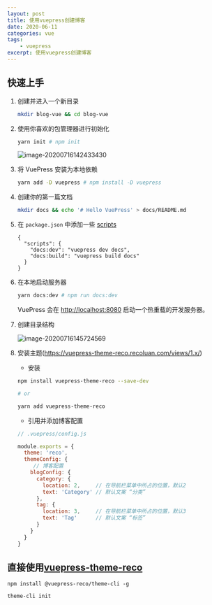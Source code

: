 ```yaml
---
layout: post
title: 使用vuepress创建博客
date: 2020-06-11
categories: vue
tags: 
    - vuepress
excerpt: 使用vuepress创建博客
---
```




## 快速上手

1. 创建并进入一个新目录

   ```sh
   mkdir blog-vue && cd blog-vue
   ```

2. 使用你喜欢的包管理器进行初始化

   ```sh
   yarn init # npm init
   ```

   ![image-20200716142433430](https://gitee.com/guojun49/images/raw/master/blog-img/2020/07/20200716143842.png)

3. 将 VuePress 安装为本地依赖

   ```sh
   yarn add -D vuepress # npm install -D vuepress
   ```

4. 创建你的第一篇文档

   ```sh
   mkdir docs && echo '# Hello VuePress' > docs/README.md
   ```

5. 在 `package.json` 中添加一些 [scripts](https://classic.yarnpkg.com/zh-Hans/docs/package-json#toc-scripts)

   ```
   {
     "scripts": {
       "docs:dev": "vuepress dev docs",
       "docs:build": "vuepress build docs"
     }
   }
   ```

6. 在本地启动服务器

   ```sh
   yarn docs:dev # npm run docs:dev
   ```

   VuePress 会在 [http://localhost:8080](http://localhost:8080/) 启动一个热重载的开发服务器。
   
7. 创建目录结构

   ![image-20200716145724569](https://gitee.com/guojun49/images/raw/master/blog-img/2020/07/20200716145724.png)

8. 安装主题(https://vuepress-theme-reco.recoluan.com/views/1.x/)

   - 安装

   ```sh
   npm install vuepress-theme-reco --save-dev
   
   # or
   
   yarn add vuepress-theme-reco
   ```

   - 引用并添加博客配置

   ```js
   // .vuepress/config.js
   
   module.exports = {
     theme: 'reco',
     themeConfig: {
        // 博客配置
       blogConfig: {
         category: {
           location: 2,     // 在导航栏菜单中所占的位置，默认2
           text: 'Category' // 默认文案 “分类”
         },
         tag: {
           location: 3,     // 在导航栏菜单中所占的位置，默认3
           text: 'Tag'      // 默认文案 “标签”
         }
       }
     }
   } 
   ```

## 直接使用[vuepress-theme-reco](https://github.com/vuepress-reco/vuepress-theme-reco)
```shell script
npm install @vuepress-reco/theme-cli -g

theme-cli init
```


   
